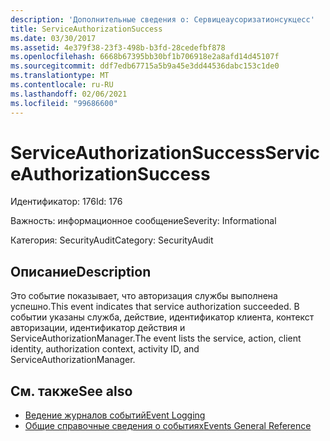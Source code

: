 ```yaml
---
description: 'Дополнительные сведения о: Сервицеаусоризатионсукцесс'
title: ServiceAuthorizationSuccess
ms.date: 03/30/2017
ms.assetid: 4e379f38-23f3-498b-b3fd-28cedefbf878
ms.openlocfilehash: 6668b67395bb30bf1b706918e2a8afd14d45107f
ms.sourcegitcommit: ddf7edb67715a5b9a45e3dd44536dabc153c1de0
ms.translationtype: MT
ms.contentlocale: ru-RU
ms.lasthandoff: 02/06/2021
ms.locfileid: "99686600"
---
```

# <a name="serviceauthorizationsuccess"></a><span data-ttu-id="9de4a-103">ServiceAuthorizationSuccess</span><span class="sxs-lookup"><span data-stu-id="9de4a-103">ServiceAuthorizationSuccess</span></span>

<span data-ttu-id="9de4a-104">Идентификатор: 176</span><span class="sxs-lookup"><span data-stu-id="9de4a-104">Id: 176</span></span>  
  
 <span data-ttu-id="9de4a-105">Важность: информационное сообщение</span><span class="sxs-lookup"><span data-stu-id="9de4a-105">Severity: Informational</span></span>  
  
 <span data-ttu-id="9de4a-106">Категория: SecurityAudit</span><span class="sxs-lookup"><span data-stu-id="9de4a-106">Category: SecurityAudit</span></span>  
  
## <a name="description"></a><span data-ttu-id="9de4a-107">Описание</span><span class="sxs-lookup"><span data-stu-id="9de4a-107">Description</span></span>  

 <span data-ttu-id="9de4a-108">Это событие показывает, что авторизация службы выполнена успешно.</span><span class="sxs-lookup"><span data-stu-id="9de4a-108">This event indicates that service authorization succeeded.</span></span> <span data-ttu-id="9de4a-109">В событии указаны служба, действие, идентификатор клиента, контекст авторизации, идентификатор действия и ServiceAuthorizationManager.</span><span class="sxs-lookup"><span data-stu-id="9de4a-109">The event lists the service, action, client identity, authorization context, activity ID, and ServiceAuthorizationManager.</span></span>  
  
## <a name="see-also"></a><span data-ttu-id="9de4a-110">См. также</span><span class="sxs-lookup"><span data-stu-id="9de4a-110">See also</span></span>

- [<span data-ttu-id="9de4a-111">Ведение журналов событий</span><span class="sxs-lookup"><span data-stu-id="9de4a-111">Event Logging</span></span>](index.md)
- [<span data-ttu-id="9de4a-112">Общие справочные сведения о событиях</span><span class="sxs-lookup"><span data-stu-id="9de4a-112">Events General Reference</span></span>](events-general-reference.md)
